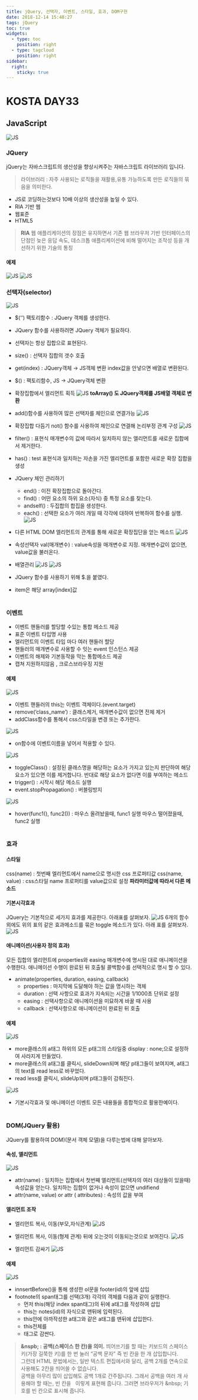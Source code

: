 ```yaml
---
title: jQuery, 선택자, 이벤트, 스타일, 효과, DOM구현
date: 2018-12-14 15:48:27
tags: jQuery
toc: true
widgets:
  - type: toc
    position: right
  - type: tagcloud
    position: right
sidebar:
  right:
    sticky: true
---
```

# KOSTA DAY33
## JavaScript
![JS](/images/JS_logo.png)
<!-- more -->
### JQuery
jQuery는 자바스크립트의 생산성을 향상시켜주는 자바스크립트 라이브러리 입니다.

>라이브러리 : 자주 사용되는 로직들을 재활용,유통 가능하도록 만든 로직들의 묶음을 의미한다.

- JS로 코딩하는것보다 10배 이상의 생산성을 높일 수 있다.
- RIA 기반 웹
- 웹표준
- HTML5

>**RIA**
웹 애플리케이션의 장점은 유지하면서 기존 웹 브라우저 기반 인터페이스의 단점인 늦은 응답 속도, 데스크톱 애플리케이션에 비해 떨어지는 조작성 등을 개선하기 위한 기술의 통칭

#### 예제
![JS](/images/javascript/JS03-09.png)
![JS](/images/javascript/JS03-10.png)
<br>

### 선택자(selector)
![JS](/images/javascript/JS03-08.png)
- $(‘’) 팩토리함수 : JQuery 객체를 생성한다.
- JQuery 함수를 사용하려면 JQuery 객체가 필요하다.
- 선택자는 항상 집합으로 표현된다.
- size() : 선택자 집합의 갯수 호출
- get(index) : JQuery객체 → JS객체 변환
index값을 안넣으면 배열로 변환된다.
- $() : 팩토리함수, JS → JQuery객체 변환
- 확장집합에서 엘리먼트 획득
![JS](/images/javascript/JS04-01.png)
**toArray() 도 JQuery객체를 JS배열 객체로 변환**

- add()함수를 사용하여 많은 선택자를 체인으로 연결가능
![JS](/images/javascript/JS04-02.png)

- 확장집합 다듬기
not() 함수를 사용하여 체인으로 연결해 논리부정 관계 구성
![JS](/images/javascript/JS04-03.png)

- filter() : 표현식 매개변수의 값에 따라서 일치하지 않는 엘리먼트를 새로운 집합에서 제거한다.
- has() : test 표현식과 일치하는 자손을 가진 엘리먼트를 포함한 새로운 확장 집합을 생성
- JQuery 체인 관리하기
    - end() : 이전 확장집합으로 돌아간다.
    - find() : 어떤 요소의 하위 요소(자식) 중 특정 요소를 찾는다.
    - andself() : 두집합의 합집을 생성한다.
    - each() : 선택한 요소가 여러 개일 때 각각에 대하여 반복하여 함수를 실행.
![JS](/images/javascript/JS04-04.png)

- 다른 HTML DOM 엘리먼트의 관계를 통해 새로운 확장집단을 얻는 메소드
![JS](/images/javascript/JS04-05.png)

- 속성선택자
val(매개변수) : value속성을 매개변수로 지정.
매개변수값이 없으면, value값을 불러온다.
- 배열관리
![JS](/images/javascript/JS04-06.png)
![JS](/images/javascript/JS04-07.png)
- JQuery 함수를 사용하기 위해 $.을 붙였다.
- item은 해당 array[index\]값
<br><br>

### 이벤트
- 이벤트 핸들러를 할당할 수있는 통합 메소드 제공
- 표준 이벤트 타입명 사용
- 엘리먼트의 이벤트 타입 마다 여러 핸들러 할당
- 핸들러의 매개변수로 사용할 수 잇는 event 인스턴스 제공
- 이벤트의 해제와 기본동작을 막는 통합메소드 제공
- 캡쳐 지원하지않음 , 크로스브라우징 지원

#### 예제
![JS](/images/javascript/JS04-08.png)
- 이벤트 핸들러의 this는 이벤트 객체이다.(event.target)
- remove(‘class_name’) : 클래스제거, 매개변수값이 없으면 전체 제거
- addClass함수를 통해서 css스타일을 변경 또는 추가한다.

![JS](/images/javascript/JS04-09.png)
- on함수에 이벤트이름을 넣어서 적용할 수 있다.

![JS](/images/javascript/JS04-10.png)
- toggleClass() : 설정된 클래스명을 해당하는 요소가 가지고 있는지 판단하여 해당 요소가 있으면 이를 제거합니다. 반대로 해당 요소가 없다면 이를 부여하는 메소드
- trigger() : 시작시 해당 메소드 실행
- event.stopPropagation() : 버블링방지

![JS](/images/javascript/JS04-11.png)
- hover(func1(), func2()) : 마우스 올려놨을때, func1 실행
마우스 떨어졌을때, func2 실행
<br><br>

### 효과
#### 스타일
css(name) : 첫번째 엘리먼트에서 name으로 명시한 css 프로퍼티값
css(name, value) : css스타일 name 프로퍼티를 value값으로 설정
**파라미터값에 따라서 다른 메소드**

#### 기본시각효과
JQuery는 기본적으로 세가지 효과를 제공한다. 아래표를 살펴보자.
![JS](/images/javascript/JS04-12.png)
6개의 함수 외에도 위의 표의 같은 효과메소드를 묶은 toggle 메소드가 있다. 아래 표를 살펴보자.
![JS](/images/javascript/JS04-13.png)

#### 애니메이션(사용자 정의 효과)
모든 집합의 엘리먼트에 properties와 easing 매개변수에 명시된 대로 애니메이션을 수행한다. 애니메이션 수행이 완료된 뒤 호출될 콜백함수를 선택적으로 명시 할 수 있다.

- animate(properties, duration, easing, callback)
    - properties : 마지막에 도달해야 하는 값을 명시하는 객체
    - duration : 선택 사항으로 효과가 지속되는 시간을 1/1000초 단위로 설정
    - easing : 선택사항으로 애니메이션을 미묘하게 바꿀 때 사용
    - callback : 선택사항으로 애니메이션이 완료된 뒤 호출

#### 예제
![JS](/images/javascript/JS04-14.png)
- more클래스의 a태그 하위의 모든 p태그의 스타일중 display : none;으로 설정하여 사라지게 만들었다.
- more클래스의 a태그를 클릭시, slideDown되며 해당 p태그들이 보여지며, a태그의 text를 read less로 바꾸었다.
- read less를 클릭시, slideUp되며 p태그들이 감춰진다.

![JS](/images/javascript/JS04-15.png)
- 기본시각효과 및 애니메이션 이벤트 모든 내용들을 종합적으로 활용한예이다.
<br><br>

### DOM(JQuery 활용)
JQuery를 활용하여 DOM)(문서 객체 모델)을 다루는법에 대해 알아보자.

#### 속성, 엘리먼트
![JS](/images/javascript/JS04-16.png)
- attr(name) : 일치하는 집합에서 첫번째 엘리먼트(선택자의 여러 대상들이 있을때)속성값을 얻는다.
일치하는 집합이 없거나 속성이 없으면 undifiend
- attr(name, value) or attr ( attributes) : 속성의 값을 부여

#### 엘리먼트 조작
- 엘리먼트 복사, 이동(부모,자식관계)
![JS](/images/javascript/JS04-17.png)

- 엘리먼트 복사, 이동(형제 관계)
뒤에 오는것이 이동되는것으로 보여진다.
![JS](/images/javascript/JS04-18.png)

- 엘리먼트 감싸기
![JS](/images/javascript/JS04-19.png)

#### 예제
![JS](/images/javascript/JS04-20.png)
- innsertBefore()을 통해 생성한 ol문을 footer(id)의 앞에 삽입
- footnote의 span태그를 선택(3개) 각각의 객체를 다음과 같이 실행한다.
    - 먼저 this(해당 index span태그)의 뒤에 a태그를 작성하여 삽입
    - this는 notes(id)의 자식으로 맨뒤에 입력된다.
    - this안에 아까작성한 a태그와 같은 a태그를 맨뒤에 삽입한다.
    - this전체를 <li>태그로 감싼다.

> **&nspb; : 공백(스페이스 한 칸)을 의미.**
띄어쓰기를 할 때는 키보드의 스페이스키(가장 길쭉한 키)를 한 번 눌러 “공백 문자” 즉 빈 칸을 한 개 삽입합니다.    
그런데 HTML 문법에서는, 일반 텍스트 편집에서와 달리, 공백 2개를 연속으로 사용해도 2칸을 띄어쓸 수 없습니다.   
공백을 아무리 많이 삽입해도 공백 1개로 간주됩니다. 그래서 공백을 여러 개 사용해야 할 때는, 빈 칸을 &nbsp; 이렇게 표현해 줍니다. 
그러면 브라우저가 &nbsp\; 기호를 빈 칸으로 표시해 줍니다.

<br><br>
